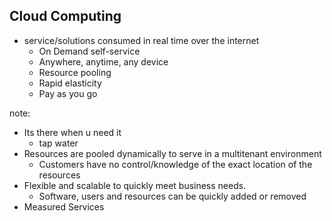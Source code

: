 ##  Cloud Computing

- service/solutions consumed in real time over the internet
  - On Demand self-service
  - Anywhere, anytime, any device
  - Resource pooling
  - Rapid elasticity
  - Pay as you go

note:
- Its there when u need it
  - tap water
- Resources are pooled dynamically to serve in a multitenant environment
  - Customers have no control/knowledge of the exact location of the resources
- Flexible and scalable to quickly meet business needs.
  - Software, users and resources can be quickly added or removed
- Measured Services